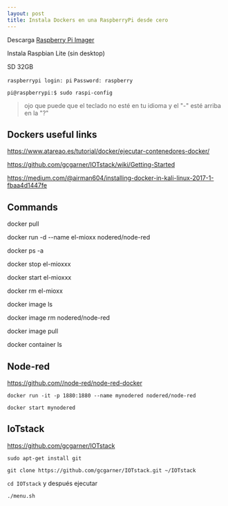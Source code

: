 ```yaml
---
layout: post
title: Instala Dockers en una RaspberryPi desde cero
---
```

Descarga [Raspberry Pi Imager](https://www.raspberrypi.org/downloads/)

Instala Raspbian Lite (sin desktop)

SD 32GB

`raspberrypi login: pi`
`Password: raspberry`

`pi@raspberrypi:$ sudo raspi-config`
>ojo que puede que el teclado no esté en tu idioma y el "-" esté arriba en la "?"

## Dockers useful links
https://www.atareao.es/tutorial/docker/ejecutar-contenedores-docker/

https://github.com/gcgarner/IOTstack/wiki/Getting-Started

https://medium.com/@airman604/installing-docker-in-kali-linux-2017-1-fbaa4d1447fe

## Commands

docker pull 

docker run -d --name el-mioxx nodered/node-red

docker ps -a

docker stop el-mioxxx

docker start el-mioxxx

docker rm el-mioxx

docker image ls

docker image rm nodered/node-red

docker image pull

docker container ls

## Node-red

https://github.com//node-red/node-red-docker

`docker run -it -p 1880:1880 --name mynodered nodered/node-red`

`docker start mynodered`

## IoTstack

https://github.com/gcgarner/IOTstack

`sudo apt-get install git`

`git clone https://github.com/gcgarner/IOTstack.git ~/IOTstack`

`cd IOTstack` y después ejecutar

`./menu.sh`
